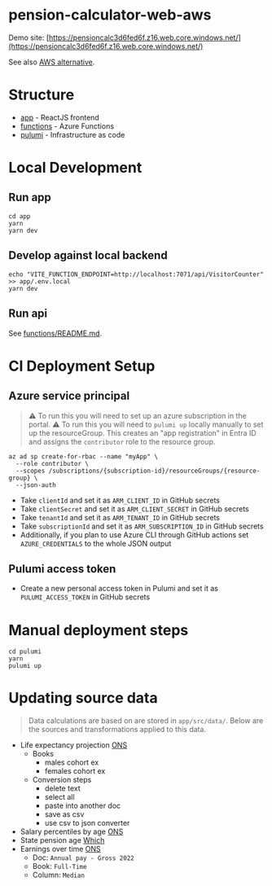 # pension-calculator-web-aws

Demo site: [https://pensioncalc3d6fed6f.z16.web.core.windows.net/](https://pensioncalc3d6fed6f.z16.web.core.windows.net/)

See also [AWS alternative](https://github.com/BenRamsden/pension-calculator-web-aws).

# Structure

- [app](./app) - ReactJS frontend
- [functions](./functions) - Azure Functions
- [pulumi](./pulumi) - Infrastructure as code

# Local Development

## Run app

```shell
cd app
yarn
yarn dev
```

## Develop against local backend

```shell
echo "VITE_FUNCTION_ENDPOINT=http://localhost:7071/api/VisitorCounter" >> app/.env.local
yarn dev
```

## Run api

See [functions/README.md](./functions/README.md).

# CI Deployment Setup

## Azure service principal

> :warning: To run this you will need to set up an azure subscription in the portal.
> :warning: To run this you will need to `pulumi up` locally manually to set up the resourceGroup.
> This creates an "app registration" in Entra ID and assigns the `contributor` role to the resource group.

```shell
az ad sp create-for-rbac --name "myApp" \
  --role contributor \
  --scopes /subscriptions/{subscription-id}/resourceGroups/{resource-group} \
  --json-auth
```

- Take `clientId` and set it as `ARM_CLIENT_ID` in GitHub secrets
- Take `clientSecret` and set it as `ARM_CLIENT_SECRET` in GitHub secrets
- Take `tenantId` and set it as `ARM_TENANT_ID` in GitHub secrets
- Take `subscriptionId` and set it as `ARM_SUBSCRIPTION_ID` in GitHub secrets
- Additionally, if you plan to use Azure CLI through GitHub actions set `AZURE_CREDENTIALS` to the whole JSON output

## Pulumi access token

- Create a new personal access token in Pulumi and set it as `PULUMI_ACCESS_TOKEN` in GitHub secrets

# Manual deployment steps

```shell
cd pulumi
yarn
pulumi up
```

# Updating source data

> Data calculations are based on are stored in `app/src/data/`. Below are the sources and transformations applied to this data.

- Life expectancy projection [ONS](https://www.ons.gov.uk/peoplepopulationandcommunity/birthsdeathsandmarriages/lifeexpectancies/datasets/expectationoflifeprincipalprojectionunitedkingdom)
  - Books
    - males cohort ex
    - females cohort ex
  - Conversion steps
    - delete text
    - select all
    - paste into another doc
    - save as csv
    - use csv to json converter
- Salary percentiles by age [ONS](https://occaminvesting.co.uk/average-uk-salary-by-age/)
- State pension age [Which](https://www.which.co.uk/money/pensions-and-retirement/state-pension/state-pension-age-calculator-aIGrn9D5tei4)
- Earnings over time [ONS](https://www.ons.gov.uk/employmentandlabourmarket/peopleinwork/earningsandworkinghours/datasets/agegroupashetable6)
  - Doc: `Annual pay - Gross 2022`
  - Book: `Full-Time`
  - Column: `Median`
